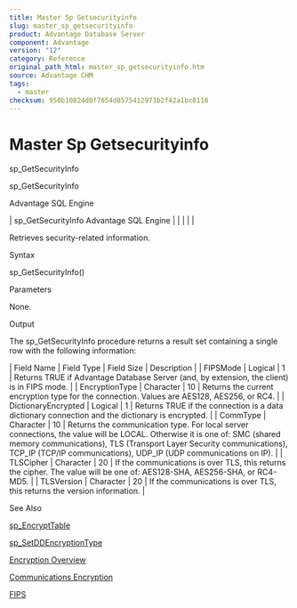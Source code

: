 ```yaml
---
title: Master Sp Getsecurityinfo
slug: master_sp_getsecurityinfo
product: Advantage Database Server
component: Advantage
version: "12"
category: Reference
original_path_html: master_sp_getsecurityinfo.htm
source: Advantage CHM
tags:
  - master
checksum: 950b10824d0f7654d8575412973b2f42a1bc8118
---
```


# Master Sp Getsecurityinfo

sp\_GetSecurityInfo

sp\_GetSecurityInfo

Advantage SQL Engine

| sp\_GetSecurityInfo  Advantage SQL Engine |  |  |  |  |

Retrieves security-related information.

Syntax

sp\_GetSecurityInfo()

Parameters

None.

Output

The sp\_GetSecurityInfo procedure returns a result set containing a single row with the following information:

| Field Name | Field Type | Field Size | Description |
| FIPSMode | Logical | 1 | Returns TRUE if Advantage Database Server (and, by extension, the client) is in FIPS mode. |
| EncryptionType | Character | 10 | Returns the current encryption type for the connection. Values are AES128, AES256, or RC4. |
| DictionaryEncrypted | Logical | 1 | Returns TRUE if the connection is a data dictionary connection and the dictionary is encrypted. |
| CommType | Character | 10 | Returns the communication type. For local server connections, the value will be LOCAL. Otherwise it is one of: SMC (shared memory communications), TLS (Transport Layer Security communications), TCP\_IP (TCP/IP communications), UDP\_IP (UDP communications on IP). |
| TLSCipher | Character | 20 | If the communications is over TLS, this returns the cipher. The value will be one of: AES128-SHA, AES256-SHA, or RC4-MD5. |
| TLSVersion | Character | 20 | If the communications is over TLS, this returns the version information. |

See Also

[sp\_EncryptTable](master_sp_encrypttable.md)

[sp\_SetDDEncryptionType](master_sp_setddencryptiontype.md)

[Encryption Overview](master_encryption.md)

[Communications Encryption](master_communications_encryption.md)

[FIPS](master_fips.md)
